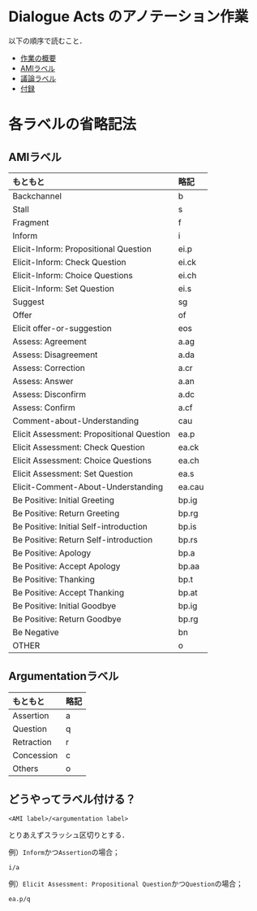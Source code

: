 
# Dialogue Acts のアノテーション作業

以下の順序で読むこと．
- [作業の概要](./manuals/Manual.md)
- [AMIラベル](./manuals/AMI.md)
- [議論ラベル](./manuals/Argumentation.md)
- [付録](./manuals/Appendix.md)

# 各ラベルの省略記法

## AMIラベル

|もともと|略記|
|:--|:--|
|Backchannel|b|
|Stall|s|
|Fragment|f|
|Inform|i|
|Elicit-Inform: Propositional Question|ei.p|
|Elicit-Inform: Check Question|ei.ck|
|Elicit-Inform: Choice Questions|ei.ch|
|Elicit-Inform: Set Question|ei.s|
|Suggest|sg|
|Offer|of|
|Elicit offer-or-suggestion|eos|
|Assess: Agreement|a.ag|
|Assess: Disagreement|a.da|
|Assess: Correction|a.cr|
|Assess: Answer|a.an|
|Assess: Disconfirm|a.dc|
|Assess: Confirm|a.cf|
|Comment-about-Understanding|cau|
|Elicit Assessment: Propositional Question|ea.p|
|Elicit Assessment: Check Question|ea.ck|
|Elicit Assessment: Choice Questions|ea.ch|
|Elicit Assessment: Set Question|ea.s|
|Elicit-Comment-About-Understanding|ea.cau|
|Be Positive: Initial Greeting|bp.ig|
|Be Positive: Return Greeting|bp.rg|
|Be Positive: Initial Self-introduction|bp.is|
|Be Positive: Return Self-introduction|bp.rs|
|Be Positive: Apology|bp.a|
|Be Positive: Accept Apology|bp.aa|
|Be Positive: Thanking|bp.t|
|Be Positive: Accept Thanking|bp.at|
|Be Positive: Initial Goodbye|bp.ig|
|Be Positive: Return Goodbye|bp.rg|
|Be Negative|bn|
|OTHER|o|

## Argumentationラベル

|もともと|略記|
|:--|:--|
|Assertion|a|
|Question|q|
|Retraction|r|
|Concession|c|
|Others|o|

## どうやってラベル付ける？

```
<AMI label>/<argumentation label>
```

とりあえずスラッシュ区切りとする．


例）`Inform`かつ`Assertion`の場合；
```
i/a
```


例）`Elicit Assessment: Propositional Question`かつ`Question`の場合；
```
ea.p/q
```